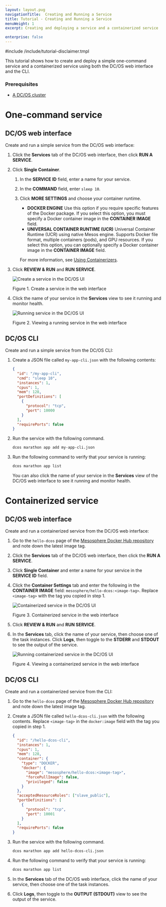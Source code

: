 ```yaml
---
layout: layout.pug
navigationTitle:  Creating and Running a Service
title: Tutorial - Creating and Running a Service
menuWeight: 1
excerpt: Creating and deploying a service and a containerized service

enterprise: false
---
```


#include /include/tutorial-disclaimer.tmpl


This tutorial shows how to create and deploy a simple one-command service and a containerized service using both the DC/OS web interface and the CLI.

### Prerequisites
- [A DC/OS cluster](/1.14/installing/)

# One-command service

## DC/OS web interface

Create and run a simple service from the DC/OS web interface:

1. Click the **Services** tab of the DC/OS web interface, then click **RUN A SERVICE**.
1. Click **Single Container**.

   1. In the **SERVICE ID** field, enter a name for your service.
   1. In the **COMMAND** field, enter `sleep 10`.
   1. Click **MORE SETTINGS** and choose your container runtime.

      -  **DOCKER ENGINE** Use this option if you require specific features of the Docker package. If you select this option, you must specify a Docker container image in the **CONTAINER IMAGE** field.
      -  **UNIVERSAL CONTAINER RUNTIME (UCR)**  Universal Container Runtime (UCR) using native Mesos engine. Supports Docker file format, multiple containers (pods), and GPU resources. If you select this option, you can optionally specify a Docker container image in the **CONTAINER IMAGE** field.

      For more information, see [Using Containerizers](/1.14/deploying-services/containerizers/).

1. Click **REVIEW & RUN** and **RUN SERVICE**.

    ![Create a service in the DC/OS UI](/1.14/img/deploy-svs-ui.png)

    Figure 1. Create a service in the web interface

1. Click the name of your service in the **Services** view to see it running and monitor health.

    ![Running service in the DC/OS UI](/1.14/img/GUI-Services-Running_Services_View-1_12.png)

    Figure 2. Viewing a running service in the web interface

## DC/OS CLI

Create and run a simple service from the DC/OS CLI:

1.  Create a JSON file called `my-app-cli.json` with the following contents:

    ```json
    {
      "id": "/my-app-cli",
      "cmd": "sleep 10",
      "instances": 1,
      "cpus": 1,
      "mem": 128,
      "portDefinitions": [
        {
          "protocol": "tcp",
          "port": 10000
        }
      ],
      "requirePorts": false
    }
    ```

1.  Run the service with the following command.

    ```bash
    dcos marathon app add my-app-cli.json
    ```

1.  Run the following command to verify that your service is running:

    ```bash
    dcos marathon app list
    ```

    You can also click the name of your service in the **Services** view of the DC/OS web interface to see it running and monitor health.

# Containerized service

## DC/OS web interface

Create and run a containerized service from the DC/OS web interface:

1.  Go to the `hello-dcos` page of the [Mesosphere Docker Hub repository](https://hub.docker.com/r/mesosphere/hello-dcos/tags/) and note down the latest image tag.
1.  Click the **Services** tab of the DC/OS web interface, then click the **RUN A SERVICE**.
1.  Click **Single Container** and enter a name for your service in the **SERVICE ID** field.
1.  Click the **Container Settings** tab and enter the following in the **CONTAINER IMAGE** field: `mesosphere/hello-dcos:<image-tag>`. Replace `<image-tag>` with the tag you copied in step 1.

    ![Containerized service in the DC/OS UI](/1.14/img/deploy-container-ui.png)

    Figure 3. Containerized service in the web interface

1.  Click **REVIEW & RUN** and **RUN SERVICE**.
1.  In the **Services** tab, click the name of your service, then choose one of the task instances. Click **Logs**, then toggle to the **STDERR** and **STDOUT** to see the output of the service.

    ![Running containerized service in the DC/OS UI](/1.14/img/container-running-ui.png)

    Figure 4. Viewing a containerized service in the web interface

## DC/OS CLI

Create and run a containerized service from the CLI:


1.  Go to the `hello-dcos` page of the [Mesosphere Docker Hub repository](https://hub.docker.com/r/mesosphere/hello-dcos/tags/) and note down the latest image tag.
1.  Create a JSON file called `hello-dcos-cli.json` with the following contents. Replace `<image-tag>` in the `docker:image` field with the tag you copied in step 1.

    ```json
    {
      "id": "/hello-dcos-cli",
      "instances": 1,
      "cpus": 1,
      "mem": 128,
      "container": {
        "type": "DOCKER",
        "docker": {
          "image": "mesosphere/hello-dcos:<image-tag>",
          "forcePullImage": false,
          "privileged": false
        }
      },
      "acceptedResourceRoles": ["slave_public"],
      "portDefinitions": [
        {
          "protocol": "tcp",
          "port": 10001
        }
      ],
      "requirePorts": false
    }
    ```

1.  Run the service with the following command.

    ```bash
    dcos marathon app add hello-dcos-cli.json
    ```

1.  Run the following command to verify that your service is running:

    ```bash
    dcos marathon app list
    ```

1. In the **Services** tab of the DC/OS web interface, click the name of your service, then choose one of the task instances.
1. Click **Logs**, then toggle to the **OUTPUT (STDOUT)** view to see the output of the service.
